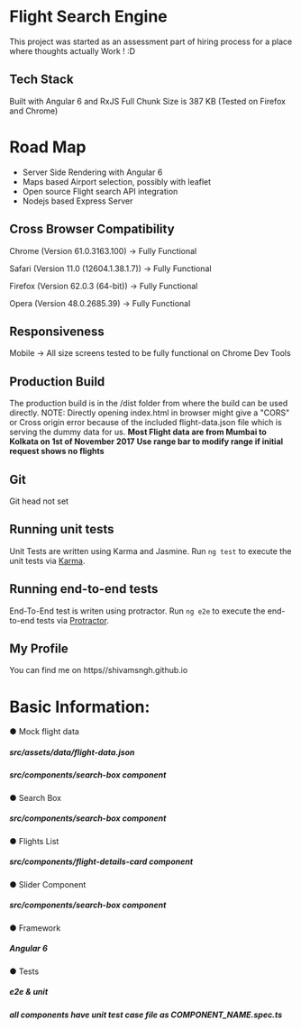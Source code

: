 # Flight Search Engine

This project was started as an assessment part of hiring process for a place where thoughts actually Work ! :D

## Tech Stack

Built with Angular 6 and RxJS 
Full Chunk Size is 387 KB (Tested on Firefox and Chrome)

# Road Map

* Server Side Rendering with Angular 6
* Maps based Airport selection, possibly with leaflet
* Open source Flight search API integration
* Nodejs based Express Server

## Cross Browser Compatibility

Chrome (Version 61.0.3163.100) -> Fully Functional 

Safari (Version 11.0 (12604.1.38.1.7)) -> Fully Functional 

Firefox (Version 62.0.3 (64-bit)) -> Fully Functional 

Opera (Version	48.0.2685.39) -> Fully Functional 

## Responsiveness

Mobile -> All size screens tested to be fully functional on Chrome Dev Tools


## Production Build

The production build is in the /dist folder from where the build can be used directly.
NOTE: Directly opening index.html in browser might give a "CORS" or Cross origin error because of the included flight-data.json file which is serving the dummy data for us.
**Most Flight data are from Mumbai to Kolkata on 1st of November 2017**
**Use range bar to modify range if initial request shows no flights**


## Git
Git head not set

## Running unit tests

Unit Tests are written using Karma and Jasmine. Run `ng test` to execute the unit tests via [Karma](https://karma-runner.github.io).

## Running end-to-end tests

End-To-End test is writen using protractor. Run `ng e2e` to execute the end-to-end tests via [Protractor](http://www.protractortest.org/).

## My Profile
You can find me on https//shivamsngh.github.io

# Basic Information​:
● Mock flight data
##### src/assets/data/flight-data.json

##### src/components/search-box component
● Search Box
##### src/components/search-box component
● Flights List
##### src/components/flight-details-card component
● Slider Component
##### src/components/search-box component
● Framework
##### Angular 6
● Tests
##### e2e & unit
##### all components have unit test case file as COMPONENT_NAME.spec.ts



